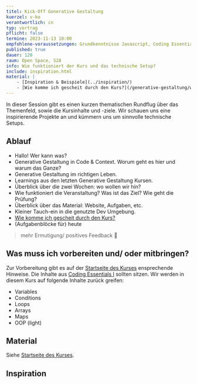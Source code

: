 ```yaml
---
titel: Kick-Off Generative Gestaltung
kuerzel: v-ko
verantwortlich: cn
typ: vortrag
pflicht: false
termine: 2023-11-13 10:00
empfohlene-voraussetzungen: Grundkenntnisse Javascript, Coding Essentials I
published: true
dauer: 120
raum: Open Space, S28
info: Wie funktioniert der Kurs und das technische Setup?
include: inspiration.html
material: |
    - [Inspiration & Beispiele](../inspiration/)
    - [Wie komme ich gescheit durch den Kurs?](/generative-gestaltung/wie-komme-ich-gescheit-durch-den-kurs/)
---
```


In dieser Session gibt es einen kurzen thematischen Rundflug über das Themenfeld, sowie die Kursinhalte und -ziele. Wir schauen uns eine inspirierende Projekte an und kümmern uns um sinnvolle technische Setups.

## Ablauf
- Hallo! Wer kann was?
- Generative Gestaltung in Code & Context. Worum geht es hier und warum das Ganze?
- Generative Gestaltung im richtigen Leben.
- Learnings aus den letzten Generative Gestaltung Kursen.
- Überblick über die zwei Wochen: wo wollen wir hin?
- Wie funktioniert die Veranstaltung? Was ist das Ziel? Wie geht die Prüfung?
- Überblick über das Material: Website, Aufgaben, etc.
- Kleiner Tauch-ein in die genutzte Dev Umgebung.
- [Wie komme ich gescheit durch den Kurs?](/generative-gestaltung/wie-komme-ich-gescheit-durch-den-kurs/)
- (Aufgabenblöcke für) heute

> mehr Ermutigung/ positives Feedback 👻

## Was muss ich vorbereiten und/ oder mitbringen?
Zur Vorbereitung gibt es auf der [Startseite des Kurses](/generative-gestaltung/#vorbereitung) ensprechende Hinweise. Die Inhalte aus [Coding Essentials I](https://staff.pages.coco.study/ce01/learning-materials/) sollten sitzen. Wir werden in diesem Kurs auf folgende Inhalte zurück greifen:

- Variables
- Conditions
- Loops
- Arrays
- Maps
- OOP (light)


## Material
Siehe [Startseite des Kurses](/generative-gestaltung/#vorbereitung).

## Inspiration
